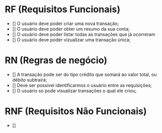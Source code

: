 # RF (Requisitos Funcionais)

- [] O usuário deve poder criar uma nova transação;
- [] O usuário deve poder obter um resumo da sua conta;
- [] O usuário deve poder listar todas as transações que já ocorreram
- [] O usuário deve poder vizualizar uma transação única;

# RN (Regras de negócio)

- [] A transação pode ser do tipo crédito que somará ao valor total, ou débito subtrairá;
- [] Deve ser possível identificarmos o usuário entre as requisições;
- [] O usuário so pode visualizar transações o qual ele criou;

# RNF (Requisitos Não Funcionais)

- []
